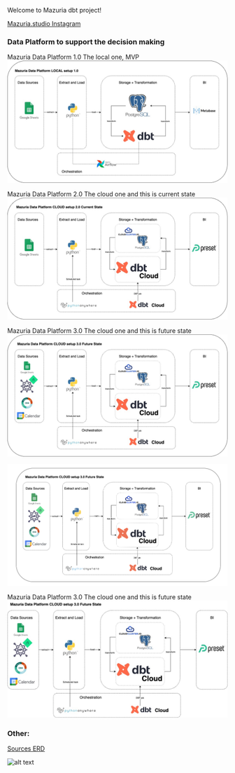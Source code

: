 Welcome to Mazuria dbt project!

[Mazuria.studio Instagram](https://www.instagram.com/mazuria.studio/)

### Data Platform to support the decision making 

Mazuria Data Platform 1.0 The local one, MVP
![alt text](images/mdp_local.jpg)

Mazuria Data Platform 2.0 The cloud one and this is current state
![alt text](images/mdp_cloud.jpg)

Mazuria Data Platform 3.0 The cloud one and this is future state
![alt text](images/mdp_cloud_future.jpg)

![alt text](images/image.png)

Mazuria Data Platform 3.0 The cloud one and this is future state
![alt text](images/mdp_test.jpg)

### Other:

[Sources ERD](models/staging/README.md)

![alt text](image.png)